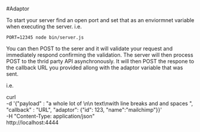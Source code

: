 #Adaptor


To start your server find an open port and set that as an enviormnet variable
when executing the server. i.e.

    PORT=12345 node bin/server.js


You can then POST to the serer and it will validate your request and
immediately respond confirming the validation. The server will then process
POST to the thrid party API asynchronously. It will then POST the respone to
the callback URL you provided allong with the adaptor variable that was sent.


i.e.

 curl \
 -d '{"payload" : "a whole lot of \n\n text\nwith line breaks and <xml> and spaces </xml>", "callback" : "URL", "adaptor": {"id": 123,
 "name":"mailchimp"}}' \
 -H "Content-Type: application/json" \
 http://localhost:4444


